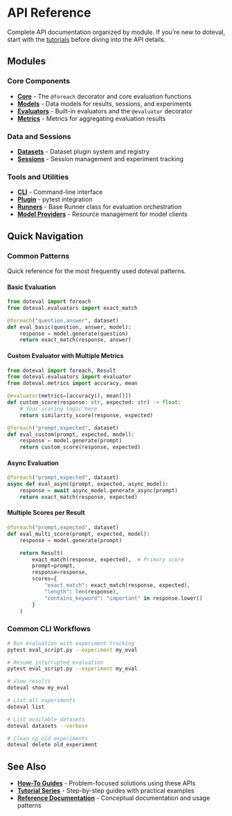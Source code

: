 # API Reference

Complete API documentation organized by module. If you're new to doteval, start with the [tutorials](../tutorials/01-your-first-evaluation.md) before diving into the API details.

## Modules

### Core Components

- **[Core](core.md)** - The `@foreach` decorator and core evaluation functions
- **[Models](models.md)** - Data models for results, sessions, and experiments
- **[Evaluators](evaluators.md)** - Built-in evaluators and the `@evaluator` decorator
- **[Metrics](metrics.md)** - Metrics for aggregating evaluation results

### Data and Sessions

- **[Datasets](datasets.md)** - Dataset plugin system and registry
- **[Sessions](sessions.md)** - Session management and experiment tracking

### Tools and Utilities

- **[CLI](cli.md)** - Command-line interface
- **[Plugin](plugin.md)** - pytest integration
- **[Runners](runners.md)** - Base Runner class for evaluation orchestration
- **[Model Providers](model-providers.md)** - Resource management for model clients

## Quick Navigation

### Common Patterns

Quick reference for the most frequently used doteval patterns.

#### Basic Evaluation

```python
from doteval import foreach
from doteval.evaluators import exact_match

@foreach("question,answer", dataset)
def eval_basic(question, answer, model):
    response = model.generate(question)
    return exact_match(response, answer)
```

#### Custom Evaluator with Multiple Metrics

```python
from doteval import foreach, Result
from doteval.evaluators import evaluator
from doteval.metrics import accuracy, mean

@evaluator(metrics=[accuracy(), mean()])
def custom_score(response: str, expected: str) -> float:
    # Your scoring logic here
    return similarity_score(response, expected)

@foreach("prompt,expected", dataset)
def eval_custom(prompt, expected, model):
    response = model.generate(prompt)
    return custom_score(response, expected)
```

#### Async Evaluation

```python
@foreach("prompt,expected", dataset)
async def eval_async(prompt, expected, async_model):
    response = await async_model.generate_async(prompt)
    return exact_match(response, expected)
```

#### Multiple Scores per Result

```python
@foreach("prompt,expected", dataset)
def eval_multi_score(prompt, expected, model):
    response = model.generate(prompt)

    return Result(
        exact_match(response, expected),  # Primary score
        prompt=prompt,
        response=response,
        scores={
            "exact_match": exact_match(response, expected),
            "length": len(response),
            "contains_keyword": "important" in response.lower()
        }
    )
```

### Common CLI Workflows

```bash
# Run evaluation with experiment tracking
pytest eval_script.py --experiment my_eval

# Resume interrupted evaluation
pytest eval_script.py --experiment my_eval

# View results
doteval show my_eval

# List all experiments
doteval list

# List available datasets
doteval datasets --verbose

# Clean up old experiments
doteval delete old_experiment
```

## See Also

- **[How-To Guides](../how-to/index.md)** - Problem-focused solutions using these APIs
- **[Tutorial Series](../tutorials/01-your-first-evaluation.md)** - Step-by-step guides with practical examples
- **[Reference Documentation](../reference/index.md)** - Conceptual documentation and usage patterns
